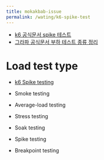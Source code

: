 ```yaml
---
title: mokakbab-issue
permalink: /wating/k6-spike-test
---
```


- [k6 공식문서 spike 테스트](https://grafana.com/blog/2024/01/30/spike-testing/) 
- [그라파 공식문서 부하 테스트 종류 정리](https://grafana.com/load-testing/) 



# Load test type

- [k6 Spike testing](https://grafana.com/docs/k6/latest/testing-guides/test-types/spike-testing/) 

- Smoke testing
- Average-load testing
- Stress testing
- Soak testing
- Spike testing
- Breakpoint testing